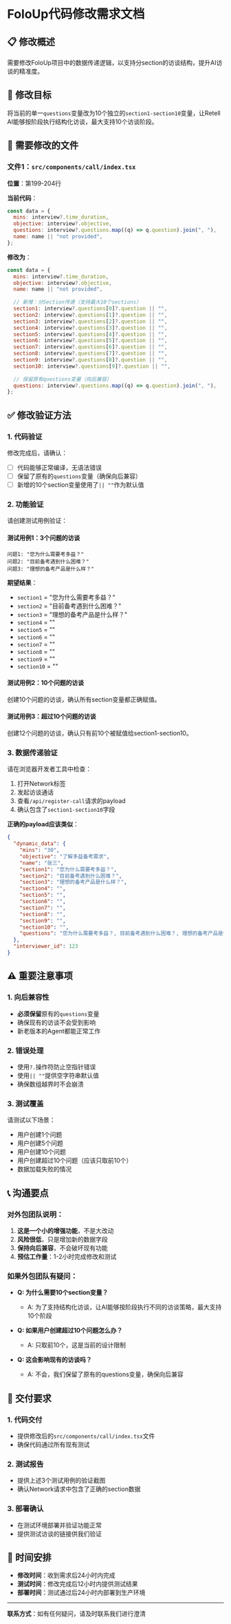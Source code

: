 # FoloUp代码修改需求文档

## 📋 修改概述
需要修改FoloUp项目中的数据传递逻辑，以支持分section的访谈结构，提升AI访谈的精准度。

## 🎯 修改目标
将当前的单一`questions`变量改为10个独立的`section1-section10`变量，让Retell AI能够按阶段执行结构化访谈，最大支持10个访谈阶段。

## 📁 需要修改的文件

### 文件1：`src/components/call/index.tsx`

**位置**：第199-204行

**当前代码**：
```javascript
const data = {
  mins: interview?.time_duration,
  objective: interview?.objective,
  questions: interview?.questions.map((q) => q.question).join(", "),
  name: name || "not provided",
};
```

**修改为**：
```javascript
const data = {
  mins: interview?.time_duration,
  objective: interview?.objective,
  name: name || "not provided",
  
  // 新增：分Section传递（支持最大10个sections）
  section1: interview?.questions[0]?.question || "",
  section2: interview?.questions[1]?.question || "",
  section3: interview?.questions[2]?.question || "",
  section4: interview?.questions[3]?.question || "",
  section5: interview?.questions[4]?.question || "",
  section6: interview?.questions[5]?.question || "",
  section7: interview?.questions[6]?.question || "",
  section8: interview?.questions[7]?.question || "",
  section9: interview?.questions[8]?.question || "",
  section10: interview?.questions[9]?.question || "",
  
  // 保留原有questions变量（向后兼容）
  questions: interview?.questions.map((q) => q.question).join(", "),
};
```

## ✅ 修改验证方法

### 1. 代码验证
修改完成后，请确认：
- [ ] 代码能够正常编译，无语法错误
- [ ] 保留了原有的`questions`变量（确保向后兼容）
- [ ] 新增的10个section变量使用了`|| ""`作为默认值

### 2. 功能验证
请创建测试用例验证：

#### 测试用例1：3个问题的访谈
```
问题1: "您为什么需要考多益？"
问题2: "目前备考遇到什么困难？"
问题3: "理想的备考产品是什么样？"
```

**期望结果**：
- `section1` = "您为什么需要考多益？"
- `section2` = "目前备考遇到什么困难？"
- `section3` = "理想的备考产品是什么样？"
- `section4` = ""
- `section5` = ""
- `section6` = ""
- `section7` = ""
- `section8` = ""
- `section9` = ""
- `section10` = ""

#### 测试用例2：10个问题的访谈
创建10个问题的访谈，确认所有section变量都正确赋值。

#### 测试用例3：超过10个问题的访谈
创建12个问题的访谈，确认只有前10个被赋值给section1-section10。

### 3. 数据传递验证
请在浏览器开发者工具中检查：
1. 打开Network标签
2. 发起访谈通话
3. 查看`/api/register-call`请求的payload
4. 确认包含了`section1-section10`字段

**正确的payload应该类似**：
```json
{
  "dynamic_data": {
    "mins": "30",
    "objective": "了解多益备考需求",
    "name": "张三",
    "section1": "您为什么需要考多益？",
    "section2": "目前备考遇到什么困难？",
    "section3": "理想的备考产品是什么样？",
    "section4": "",
    "section5": "",
    "section6": "",
    "section7": "",
    "section8": "",
    "section9": "",
    "section10": "",
    "questions": "您为什么需要考多益？, 目前备考遇到什么困难？, 理想的备考产品是什么样？"
  },
  "interviewer_id": 123
}
```

## ⚠️ 重要注意事项

### 1. 向后兼容性
- **必须保留**原有的`questions`变量
- 确保现有的访谈不会受到影响
- 新老版本的Agent都能正常工作

### 2. 错误处理
- 使用`?.`操作符防止空指针错误
- 使用`|| ""`提供空字符串默认值
- 确保数组越界时不会崩溃

### 3. 测试覆盖
请测试以下场景：
- 用户创建1个问题
- 用户创建5个问题
- 用户创建10个问题
- 用户创建超过10个问题（应该只取前10个）
- 数据加载失败的情况

## 📞 沟通要点

### 对外包团队说明：
1. **这是一个小的增强功能**，不是大改动
2. **风险很低**，只是增加新的数据字段
3. **保持向后兼容**，不会破坏现有功能
4. **预估工作量**：1-2小时完成修改和测试

### 如果外包团队有疑问：
- **Q: 为什么需要10个section变量？**
  - A: 为了支持结构化访谈，让AI能够按阶段执行不同的访谈策略，最大支持10个阶段

- **Q: 如果用户创建超过10个问题怎么办？**
  - A: 只取前10个，这是当前的设计限制

- **Q: 这会影响现有的访谈吗？**
  - A: 不会，我们保留了原有的questions变量，确保向后兼容

## 🚀 交付要求

### 1. 代码交付
- 提供修改后的`src/components/call/index.tsx`文件
- 确保代码通过所有现有测试

### 2. 测试报告
- 提供上述3个测试用例的验证截图
- 确认Network请求中包含了正确的section数据

### 3. 部署确认
- 在测试环境部署并验证功能正常
- 提供测试访谈的链接供我们验证

## 📅 时间安排
- **修改时间**：收到需求后24小时内完成
- **测试时间**：修改完成后12小时内提供测试结果
- **部署时间**：测试通过后24小时内部署到生产环境

---

**联系方式**：如有任何疑问，请及时联系我们进行澄清